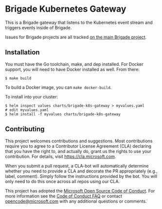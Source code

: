 # Brigade Kubernetes Gateway

This is a Brigade gateway that listens to the Kubernetes event stream and triggers
events inside of Brigade.

Issues for Brigade projects are all tracked [on the main Brigade project](https://github.com/Azure/brigade/issues).

## Installation

You must have the Go toolchain, make, and dep installed. For Docker support, you
will need to have Docker installed as well. From there:

```
$ make build
```

To build a Docker image, you can `make docker-build`.

To install into your cluster:

```
$ helm inspect values charts/brigade-k8s-gateway > myvalues.yaml
# edit myvalues.yaml
$ helm install -f myvalues charts/brigade-k8s-gateway
```

## Contributing

This project welcomes contributions and suggestions.  Most contributions require you to agree to a
Contributor License Agreement (CLA) declaring that you have the right to, and actually do, grant us
the rights to use your contribution. For details, visit https://cla.microsoft.com.

When you submit a pull request, a CLA-bot will automatically determine whether you need to provide
a CLA and decorate the PR appropriately (e.g., label, comment). Simply follow the instructions
provided by the bot. You will only need to do this once across all repos using our CLA.

This project has adopted the [Microsoft Open Source Code of Conduct](https://opensource.microsoft.com/codeofconduct/).
For more information see the [Code of Conduct FAQ](https://opensource.microsoft.com/codeofconduct/faq/) or
contact [opencode@microsoft.com](mailto:opencode@microsoft.com) with any additional questions or comments.
